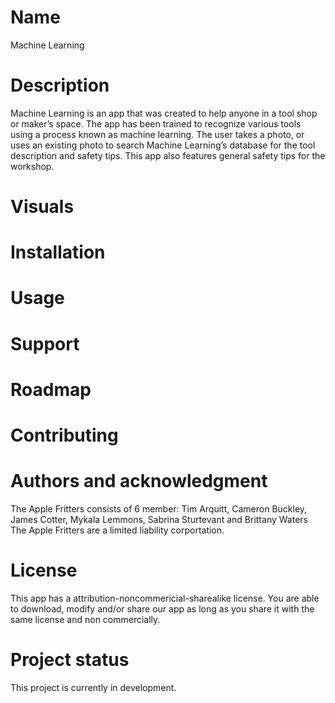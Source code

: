 # Name
Machine Learning

# Description
Machine Learning is an app that was created to help anyone in a tool shop or maker’s space. The app has been trained to recognize various tools using a process known as machine learning. The user takes a photo, or uses an existing photo to search Machine Learning’s database for the tool description and safety tips. This app also features general safety tips for the workshop. 

# Visuals

# Installation

# Usage

# Support

# Roadmap

# Contributing

# Authors and acknowledgment
The Apple Fritters consists of 6 member: Tim Arquitt, Cameron Buckley, James Cotter, Mykala Lemmons, Sabrina Sturtevant  and Brittany Waters
The Apple Fritters are a limited liability corportation. 

# License
This app has a attribution-noncommericial-sharealike license. You are able to download, modify and/or share our app as long as you share it with the same license and non commercially.  

# Project status
This project is currently in development. 

